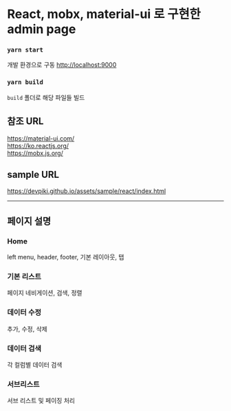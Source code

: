 # React, mobx, material-ui 로 구현한 admin page

### `yarn start`
개발 환경으로 구동
[http://localhost:9000](http://localhost:9000)

### `yarn build`
`build` 폴더로 해당 파일들 빌드

## 참조 URL
https://material-ui.com/ \
https://ko.reactjs.org/ \
https://mobx.js.org/

## sample URL
https://devpiki.github.io/assets/sample/react/index.html

---
## 페이지 설명
### Home
left menu, header, footer, 기본 레이아웃, 탭

### 기본 리스트
페이지 네비게이션, 검색, 정렬

### 데이터 수정
추가, 수정, 삭제

### 데이터 검색
각 컬럼별 데이터 검색

### 서브리스트
서브 리스트 및 페이징 처리




